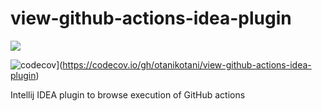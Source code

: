 # view-github-actions-idea-plugin

![](https://github.com/otanikotani/view-github-actions-idea-plugin/workflows/Check/badge.svg)

![codecov](https://codecov.io/gh/otanikotani/view-github-actions-idea-plugin/branch/master/graph/badge.svg)](https://codecov.io/gh/otanikotani/view-github-actions-idea-plugin)

Intellij IDEA plugin to browse execution of GitHub actions
